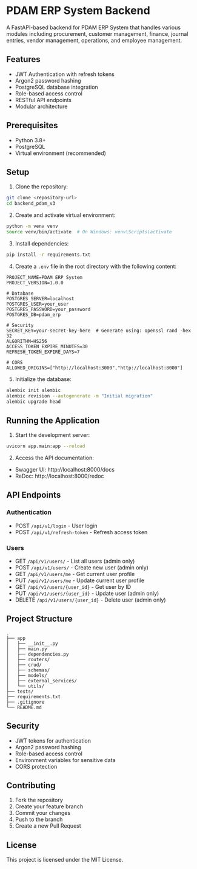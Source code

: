 # PDAM ERP System Backend

A FastAPI-based backend for PDAM ERP System that handles various modules including procurement, customer management, finance, journal entries, vendor management, operations, and employee management.

## Features

- JWT Authentication with refresh tokens
- Argon2 password hashing
- PostgreSQL database integration
- Role-based access control
- RESTful API endpoints
- Modular architecture

## Prerequisites

- Python 3.8+
- PostgreSQL
- Virtual environment (recommended)

## Setup

1. Clone the repository:
```bash
git clone <repository-url>
cd backend_pdam_v3
```

2. Create and activate virtual environment:
```bash
python -m venv venv
source venv/bin/activate  # On Windows: venv\Scripts\activate
```

3. Install dependencies:
```bash
pip install -r requirements.txt
```

4. Create a `.env` file in the root directory with the following content:
```env
PROJECT_NAME=PDAM ERP System
PROJECT_VERSION=1.0.0

# Database
POSTGRES_SERVER=localhost
POSTGRES_USER=your_user
POSTGRES_PASSWORD=your_password
POSTGRES_DB=pdam_erp

# Security
SECRET_KEY=your-secret-key-here  # Generate using: openssl rand -hex 32
ALGORITHM=HS256
ACCESS_TOKEN_EXPIRE_MINUTES=30
REFRESH_TOKEN_EXPIRE_DAYS=7

# CORS
ALLOWED_ORIGINS=["http://localhost:3000","http://localhost:8000"]
```

5. Initialize the database:
```bash
alembic init alembic
alembic revision --autogenerate -m "Initial migration"
alembic upgrade head
```

## Running the Application

1. Start the development server:
```bash
uvicorn app.main:app --reload
```

2. Access the API documentation:
- Swagger UI: http://localhost:8000/docs
- ReDoc: http://localhost:8000/redoc

## API Endpoints

### Authentication
- POST `/api/v1/login` - User login
- POST `/api/v1/refresh-token` - Refresh access token

### Users
- GET `/api/v1/users/` - List all users (admin only)
- POST `/api/v1/users/` - Create new user (admin only)
- GET `/api/v1/users/me` - Get current user profile
- PUT `/api/v1/users/me` - Update current user profile
- GET `/api/v1/users/{user_id}` - Get user by ID
- PUT `/api/v1/users/{user_id}` - Update user (admin only)
- DELETE `/api/v1/users/{user_id}` - Delete user (admin only)

## Project Structure

```
.
├── app
│   ├── __init__.py
│   ├── main.py
│   ├── dependencies.py
│   ├── routers/
│   ├── crud/
│   ├── schemas/
│   ├── models/
│   ├── external_services/
│   └── utils/
├── tests/
├── requirements.txt
├── .gitignore
└── README.md
```

## Security

- JWT tokens for authentication
- Argon2 password hashing
- Role-based access control
- Environment variables for sensitive data
- CORS protection

## Contributing

1. Fork the repository
2. Create your feature branch
3. Commit your changes
4. Push to the branch
5. Create a new Pull Request

## License

This project is licensed under the MIT License. 